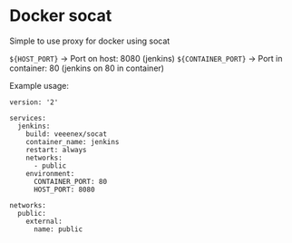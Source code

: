 # Docker socat

Simple to use proxy for docker using socat

`${HOST_PORT}` -> Port on host: 8080 (jenkins)
`${CONTAINER_PORT}` -> Port in container: 80 (jenkins on 80 in container)


Example usage:
```
version: '2'

services:
  jenkins:
    build: veeenex/socat
    container_name: jenkins
    restart: always
    networks:
      - public
    environment:
      CONTAINER_PORT: 80
      HOST_PORT: 8080

networks:
  public:
    external:
      name: public
```
